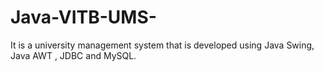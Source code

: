 # Java-VITB-UMS-
It is a university management system that is developed using Java Swing, Java AWT , JDBC and MySQL.
